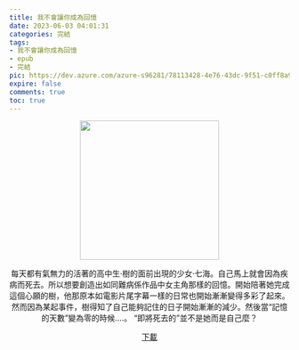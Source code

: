 ```yaml
---
title: 我不會讓你成為回憶
date: 2023-06-03 04:01:31
categories: 完結
tags:
- 我不會讓你成為回憶
- epub
- 完結
pic: https://dev.azure.com/azure-s96281/78113428-4e76-43dc-9f51-c0ff8a913055/_apis/git/repositories/a379171b-de46-4c10-9b0d-00da23959885/items?path=/Epub%20Cover/%E6%88%91%E4%B8%8D%E6%9C%83%E8%AE%93%E4%BD%A0%E6%88%90%E7%82%BA%E5%9B%9E%E6%86%B6.jpg&versionDescriptor%5BversionOptions%5D=0&versionDescriptor%5BversionType%5D=0&versionDescriptor%5Bversion%5D=main&resolveLfs=true&%24format=octetStream&api-version=5.0
expire: false
comments: true
toc: true
---
```


<div style="text-align:center" class="kratos-post-content">

<img width="250px" src="https://dev.azure.com/azure-s96281/78113428-4e76-43dc-9f51-c0ff8a913055/_apis/git/repositories/a379171b-de46-4c10-9b0d-00da23959885/items?path=/Epub%20Cover/%E6%88%91%E4%B8%8D%E6%9C%83%E8%AE%93%E4%BD%A0%E6%88%90%E7%82%BA%E5%9B%9E%E6%86%B6.jpg&versionDescriptor%5BversionOptions%5D=0&versionDescriptor%5BversionType%5D=0&versionDescriptor%5Bversion%5D=main&resolveLfs=true&%24format=octetStream&api-version=5.0">

<p>
每天都有氣無力的活著的高中生·樹的面前出現的少女·七海。自己馬上就會因為疾病而死去。所以想要創造出如同難病係作品中女主角那樣的回憶。開始陪著她完成這個心願的樹，他那原本如電影片尾字幕一樣的日常也開始漸漸變得多彩了起來。
然而因為某起事件，樹得知了自己能夠記住的日子開始漸漸的減少。然後當“記憶的天數”變為零的時候….。 “即將死去的”並不是她而是自己麼？
</p>

<p>
<a href="https://epubdatabase.azurewebsites.net/EBOOKS/EPUB/完結/我不會讓你成為回憶/%E6%88%91%E4%B8%8D%E6%9C%83%E8%AE%93%E4%BD%A0%E6%88%90%E7%82%BA%E5%9B%9E%E6%86%B6.epub?download=1">下載</a>
</p>

</div>
